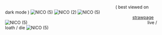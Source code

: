                           ( best viewed on dark mode )
![NICO (5)](https://github.com/user-attachments/assets/64f90c10-9f0c-4016-be40-104f87c577f1)
![NICO (2)](https://github.com/user-attachments/assets/54b93879-031a-4b16-95f8-4e35aaa1e917)
![NICO (5)](https://github.com/user-attachments/assets/5a94432b-f927-4343-bfa3-433d138330e5)
                              [strawpage](https://keithaustin.straw.page/)
![NICO (5)](https://github.com/user-attachments/assets/ba1f8b49-218c-4775-ae4d-e4094317e75c)
                            live / loath / die
![NICO (5)](https://github.com/user-attachments/assets/1f563815-bca0-467b-850a-59787c2520e1)
